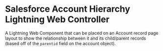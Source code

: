 # Salesforce Account Hierarchy Lightning Web Controller

A Lightning Web Component that can be placed on an Account record page layout to show the relationship between it and its child/parent records (based off of the `parentid` field on the account object).
